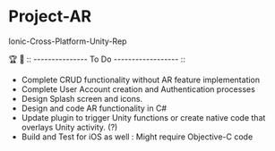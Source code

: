 # Project-AR
Ionic-Cross-Platform-Unity-Rep

🏆 📓
:: --------------- To Do ------------------ ::
- Complete CRUD functionality without AR feature implementation
- Complete User Account creation and Authentication processes
- Design Splash screen and icons.
- Design and code AR functionality in C#
- Update plugin to trigger Unity functions or create native code that overlays Unity activity. (?)
- Build and Test for iOS as well : Might require Objective-C code
